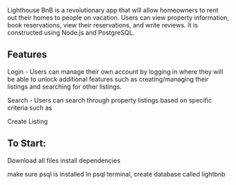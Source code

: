 Lighthouse BnB is a revolutionary app that will allow homeowners to rent out their homes to people on vacation. Users can view property information, book reservations, view their reservations, and write reviews. It is constructed using Node.js and PostgreSQL.

## Features

Login - Users can manage their own account by logging in where they will be able to unlock additional features such as creating/managing their listings and searching for other listings.

Search  - Users can search through property listings based on specific criteria such as  

Create Listing

## To Start:

Download all files
install dependencies

make sure psql is installed
In psql terminal, create database called lightbnb 
